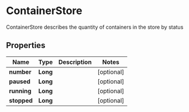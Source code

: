 

# ContainerStore

ContainerStore describes the quantity of containers in the store by status

## Properties

| Name | Type | Description | Notes |
|------------ | ------------- | ------------- | -------------|
|**number** | **Long** |  |  [optional] |
|**paused** | **Long** |  |  [optional] |
|**running** | **Long** |  |  [optional] |
|**stopped** | **Long** |  |  [optional] |



